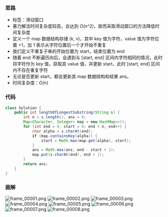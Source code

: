 ### 思路

- 标签：滑动窗口
- 暴力解法时间复杂度较高，会达到 *O(n^2)*，故而采取滑动窗口的方法降低时间复杂度
- 定义一个 map 数据结构存储 (k, v)，其中 key 值为字符，value 值为字符位置 +1，加 1 表示从字符位置后一个才开始不重复
- 我们定义不重复子串的开始位置为 start，结束位置为 end
- 随着 end 不断遍历向后，会遇到与 [start, end] 区间内字符相同的情况，此时将字符作为 key 值，获取其 value 值，并更新 start，此时 [start, end] 区间内不存在重复字符
- 无论是否更新 start，都会更新其 map 数据结构和结果 ans。
- 时间复杂度：*O(n)*

### 代码

```Java []
class Solution {
    public int lengthOfLongestSubstring(String s) {
        int n = s.length(), ans = 0;
        Map<Character, Integer> map = new HashMap<>();
        for (int end = 0, start = 0; end < n; end++) {
            char alpha = s.charAt(end);
            if (map.containsKey(alpha)) {
                start = Math.max(map.get(alpha), start);
            }
            ans = Math.max(ans, end - start + 1);
            map.put(s.charAt(end), end + 1);
        }
        return ans;
    }
}
```

### 画解

 ![frame_00001.png](https://pic.leetcode-cn.com/2847c2d9fb9a6326fecfcf8831ed1450046f1e10967cde9d8681c42393d745ff-frame_00001.png) ![frame_00002.png](https://pic.leetcode-cn.com/159cc7509e4a5acbfaf5c59b4b5cb1674f1a31fb87cc41528ca6e6df6132b1dc-frame_00002.png) ![frame_00003.png](https://pic.leetcode-cn.com/a62a6d9c878b4c856db1467b4282b936ee677d02a3b47ac4c67dfb4269a158f6-frame_00003.png) ![frame_00004.png](https://pic.leetcode-cn.com/7b672e389b1659d3ff2ba77101cf49de120a21732dd7aed5a707d8b33d6b2fb6-frame_00004.png) ![frame_00005.png](https://pic.leetcode-cn.com/ff8f38005f548beb5bd45a2e5e327f71acf069c8ad6e9680caeee655af71533a-frame_00005.png) ![frame_00006.png](https://pic.leetcode-cn.com/2f054f105ebcbe7a1cf3cce1a4ab8c0d85cef70fe674bb90a1c83e92dc6b1274-frame_00006.png) ![frame_00007.png](https://pic.leetcode-cn.com/018b08f276a746262cf64fa1cf0748d815f3cabe9c29c61f4973b6e6dd44e2c8-frame_00007.png) ![frame_00008.png](https://pic.leetcode-cn.com/385c6b1623b2d686e42e11882be13e6e717975fd0399712113992a318d7ca1e5-frame_00008.png) 
